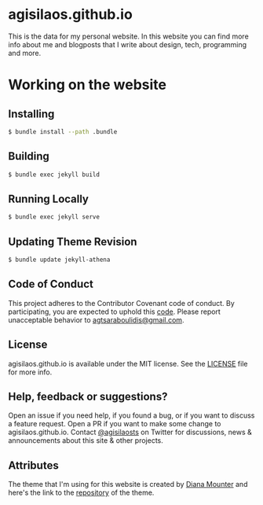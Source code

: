 # agisilaos.github.io

This is the data for my personal website. In this website you can find more info about me and blogposts that I write about design, tech, programming and more.

# Working on the website

## Installing

```sh
$ bundle install --path .bundle
```

## Building

```sh
$ bundle exec jekyll build
```

## Running Locally

```sh
$ bundle exec jekyll serve
```

## Updating Theme Revision

```sh
$ bundle update jekyll-athena
```

## Code of Conduct

This project adheres to the Contributor Covenant code of conduct. By participating, you are expected to uphold this [code](https://github.com/agisilaos/agisilaos.github.io/blob/source/CODE_OF_CONDUCT.md). Please report unacceptable behavior to agtsaraboulidis@gmail.com.

## License

agisilaos.github.io is available under the MIT license. See the [LICENSE](https://github.com/agisilaos/agisilaos.github.io/blob/source/LICENSE) file for more info.

## Help, feedback or suggestions?

Open an issue if you need help, if you found a bug, or if you want to discuss a feature request. Open a PR if you want to make some change to agisilaos.github.io. Contact [@agisilaosts](https://twitter.com/agisilaosts) on Twitter for discussions, news & announcements about this site & other projects.

## Attributes

The theme that I'm using for this website is created by [Diana Mounter](https://github.com/broccolini) and here's the link to the [repository](https://github.com/broccolini/athena) of the theme.
